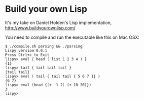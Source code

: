 # Build your own Lisp

It's my take on Daniel Holden's Lisp implementation,
http://www.buildyourownlisp.com/

You need to compile and run the executable like this on Mac OSX:

    $ ./compile.sh parsing && ./parsing
    Lispy version 0.0.1
    Press Ctrl+c to Exit
    lispy> eval { head ( list 1 2 3 4 ) }
    {1}
    lispy> tail { tail tail tail }
    {tail tail}
    lispy> eval ( tail { tail tail { 5 6 7 }} )
    {6 7}
    lispy> eval (head {(+  1 2) (+ 10 20)})
    3
    lispy>
